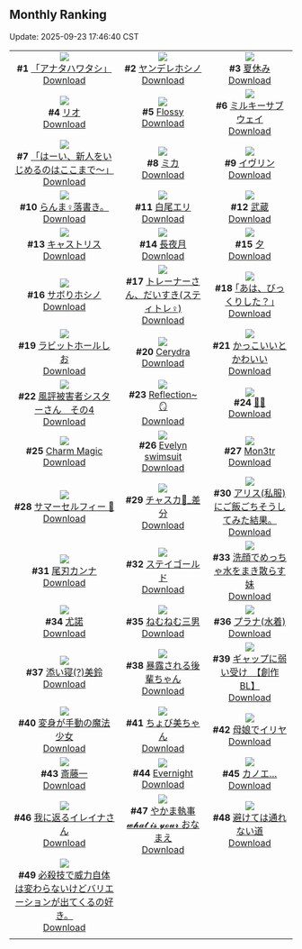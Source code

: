 ## Monthly Ranking
Update: 2025-09-23 17:46:40 CST

|      |      |      |
| :----: | :----: | :----: |
| ![](https://i.pixiv.re/c/240x480/img-master/img/2025/08/26/00/00/11/134330335_p0_master1200.jpg)<br>**#1** [「アナタハワタシ」](https://www.pixiv.net/artworks/134330335)<br>[Download](https://i.pixiv.re/img-original/img/2025/08/26/00/00/11/134330335_p0.jpg) | ![](https://i.pixiv.re/c/240x480/img-master/img/2025/08/26/08/43/24/134341098_p0_master1200.jpg)<br>**#2** [ヤンデレホシノ](https://www.pixiv.net/artworks/134341098)<br>[Download](https://i.pixiv.re/img-original/img/2025/08/26/08/43/24/134341098_p0.png) | ![](https://i.pixiv.re/c/240x480/img-master/img/2025/08/26/19/53/11/134355913_p0_master1200.jpg)<br>**#3** [夏休み](https://www.pixiv.net/artworks/134355913)<br>[Download](https://i.pixiv.re/img-original/img/2025/08/26/19/53/11/134355913_p0.png) |
| ![](https://i.pixiv.re/c/240x480/img-master/img/2025/08/25/00/46/28/134295143_p0_master1200.jpg)<br>**#4** [リオ](https://www.pixiv.net/artworks/134295143)<br>[Download](https://i.pixiv.re/img-original/img/2025/08/25/00/46/28/134295143_p0.png) | ![](https://i.pixiv.re/c/240x480/img-master/img/2025/08/26/00/00/18/134330386_p0_master1200.jpg)<br>**#5** [Flossy](https://www.pixiv.net/artworks/134330386)<br>[Download](https://i.pixiv.re/img-original/img/2025/08/26/00/00/18/134330386_p0.jpg) | ![](https://i.pixiv.re/c/240x480/img-master/img/2025/08/26/19/34/35/134355302_p0_master1200.jpg)<br>**#6** [ミルキーサブウェイ](https://www.pixiv.net/artworks/134355302)<br>[Download](https://i.pixiv.re/img-original/img/2025/08/26/19/34/35/134355302_p0.jpg) |
| ![](https://i.pixiv.re/c/240x480/img-master/img/2025/08/26/00/48/11/134332726_p0_master1200.jpg)<br>**#7** [「はーい、新人をいじめるのはここまで〜」](https://www.pixiv.net/artworks/134332726)<br>[Download](https://i.pixiv.re/img-original/img/2025/08/26/00/48/11/134332726_p0.png) | ![](https://i.pixiv.re/c/240x480/img-master/img/2025/08/26/00/41/27/134332480_p0_master1200.jpg)<br>**#8** [ミカ](https://www.pixiv.net/artworks/134332480)<br>[Download](https://i.pixiv.re/img-original/img/2025/08/26/00/41/27/134332480_p0.jpg) | ![](https://i.pixiv.re/c/240x480/img-master/img/2025/08/26/12/59/33/134345646_p0_master1200.jpg)<br>**#9** [イヴリン](https://www.pixiv.net/artworks/134345646)<br>[Download](https://i.pixiv.re/img-original/img/2025/08/26/12/59/33/134345646_p0.png) |
| ![](https://i.pixiv.re/c/240x480/img-master/img/2025/08/26/01/26/02/134333933_p0_master1200.jpg)<br>**#10** [らんま♀落書き。](https://www.pixiv.net/artworks/134333933)<br>[Download](https://i.pixiv.re/img-original/img/2025/08/26/01/26/02/134333933_p0.jpg) | ![](https://i.pixiv.re/c/240x480/img-master/img/2025/08/27/00/16/43/134367487_p0_master1200.jpg)<br>**#11** [白尾エリ](https://www.pixiv.net/artworks/134367487)<br>[Download](https://i.pixiv.re/img-original/img/2025/08/27/00/16/43/134367487_p0.jpg) | ![](https://i.pixiv.re/c/240x480/img-master/img/2025/08/26/19/01/42/134354184_p0_master1200.jpg)<br>**#12** [武蔵](https://www.pixiv.net/artworks/134354184)<br>[Download](https://i.pixiv.re/img-original/img/2025/08/26/19/01/42/134354184_p0.jpg) |
| ![](https://i.pixiv.re/c/240x480/img-master/img/2025/08/25/00/06/37/134293393_p0_master1200.jpg)<br>**#13** [キャストリス](https://www.pixiv.net/artworks/134293393)<br>[Download](https://i.pixiv.re/img-original/img/2025/08/25/00/06/37/134293393_p0.jpg) | ![](https://i.pixiv.re/c/240x480/img-master/img/2025/08/26/19/41/17/134355520_p0_master1200.jpg)<br>**#14** [長夜月](https://www.pixiv.net/artworks/134355520)<br>[Download](https://i.pixiv.re/img-original/img/2025/08/26/19/41/17/134355520_p0.jpg) | ![](https://i.pixiv.re/c/240x480/img-master/img/2025/08/24/12/28/20/134265543_p0_master1200.jpg)<br>**#15** [夕](https://www.pixiv.net/artworks/134265543)<br>[Download](https://i.pixiv.re/img-original/img/2025/08/24/12/28/20/134265543_p0.jpg) |
| ![](https://i.pixiv.re/c/240x480/img-master/img/2025/08/26/18/10/15/134352450_p0_master1200.jpg)<br>**#16** [サボりホシノ](https://www.pixiv.net/artworks/134352450)<br>[Download](https://i.pixiv.re/img-original/img/2025/08/26/18/10/15/134352450_p0.png) | ![](https://i.pixiv.re/c/240x480/img-master/img/2025/08/27/22/20/51/134398922_p0_master1200.jpg)<br>**#17** [トレーナーさん、だいすき(スティトレ︎︎♀)](https://www.pixiv.net/artworks/134398922)<br>[Download](https://i.pixiv.re/img-original/img/2025/08/27/22/20/51/134398922_p0.jpg) | ![](https://i.pixiv.re/c/240x480/img-master/img/2025/08/25/17/11/58/134313943_p0_master1200.jpg)<br>**#18** [｢あは、びっくりした？｣](https://www.pixiv.net/artworks/134313943)<br>[Download](https://i.pixiv.re/img-original/img/2025/08/25/17/11/58/134313943_p0.jpg) |
| ![](https://i.pixiv.re/c/240x480/img-master/img/2025/08/26/17/39/56/134351386_p0_master1200.jpg)<br>**#19** [ラビットホールしお](https://www.pixiv.net/artworks/134351386)<br>[Download](https://i.pixiv.re/img-original/img/2025/08/26/17/39/56/134351386_p0.png) | ![](https://i.pixiv.re/c/240x480/img-master/img/2025/08/25/21/01/26/134322123_p0_master1200.jpg)<br>**#20** [Cerydra](https://www.pixiv.net/artworks/134322123)<br>[Download](https://i.pixiv.re/img-original/img/2025/08/25/21/01/26/134322123_p0.jpg) | ![](https://i.pixiv.re/c/240x480/img-master/img/2025/08/26/00/01/11/134330596_p0_master1200.jpg)<br>**#21** [かっこいいとかわいい](https://www.pixiv.net/artworks/134330596)<br>[Download](https://i.pixiv.re/img-original/img/2025/08/26/00/01/11/134330596_p0.jpg) |
| ![](https://i.pixiv.re/c/240x480/img-master/img/2025/08/26/16/16/34/134349460_p0_master1200.jpg)<br>**#22** [風評被害者シスターさん　その4](https://www.pixiv.net/artworks/134349460)<br>[Download](https://i.pixiv.re/img-original/img/2025/08/26/16/16/34/134349460_p0.png) | ![](https://i.pixiv.re/c/240x480/img-master/img/2025/08/26/21/06/04/134359020_p0_master1200.jpg)<br>**#23** [Reflection~ 🪞](https://www.pixiv.net/artworks/134359020)<br>[Download](https://i.pixiv.re/img-original/img/2025/08/26/21/06/04/134359020_p0.png) | ![](https://i.pixiv.re/c/240x480/img-master/img/2025/08/27/01/26/54/134370012_p0_master1200.jpg)<br>**#24** [💚💙](https://www.pixiv.net/artworks/134370012)<br>[Download](https://i.pixiv.re/img-original/img/2025/08/27/01/26/54/134370012_p0.png) |
| ![](https://i.pixiv.re/c/240x480/img-master/img/2025/08/24/01/15/42/134251724_p0_master1200.jpg)<br>**#25** [Charm Magic](https://www.pixiv.net/artworks/134251724)<br>[Download](https://i.pixiv.re/img-original/img/2025/08/24/01/15/42/134251724_p0.png) | ![](https://i.pixiv.re/c/240x480/img-master/img/2025/08/25/23/12/15/134328245_p0_master1200.jpg)<br>**#26** [Evelyn swimsuit](https://www.pixiv.net/artworks/134328245)<br>[Download](https://i.pixiv.re/img-original/img/2025/08/25/23/12/15/134328245_p0.jpg) | ![](https://i.pixiv.re/c/240x480/img-master/img/2025/08/27/16/55/34/134386572_p0_master1200.jpg)<br>**#27** [Mon3tr](https://www.pixiv.net/artworks/134386572)<br>[Download](https://i.pixiv.re/img-original/img/2025/08/27/16/55/34/134386572_p0.jpg) |
| ![](https://i.pixiv.re/c/240x480/img-master/img/2025/08/27/15/26/54/134384660_p0_master1200.jpg)<br>**#28** [サマーセルフィー 📸](https://www.pixiv.net/artworks/134384660)<br>[Download](https://i.pixiv.re/img-original/img/2025/08/27/15/26/54/134384660_p0.png) | ![](https://i.pixiv.re/c/240x480/img-master/img/2025/08/26/02/32/23/134335570_p0_master1200.jpg)<br>**#29** [チャスカ🎨_差分](https://www.pixiv.net/artworks/134335570)<br>[Download](https://i.pixiv.re/img-original/img/2025/08/26/02/32/23/134335570_p0.jpg) | ![](https://i.pixiv.re/c/240x480/img-master/img/2025/08/26/09/46/39/134342000_p0_master1200.jpg)<br>**#30** [アリス(私服)にご飯ごちそうしてみた結果。](https://www.pixiv.net/artworks/134342000)<br>[Download](https://i.pixiv.re/img-original/img/2025/08/26/09/46/39/134342000_p0.jpg) |
| ![](https://i.pixiv.re/c/240x480/img-master/img/2025/08/24/18/02/53/134276041_p0_master1200.jpg)<br>**#31** [尾刃カンナ](https://www.pixiv.net/artworks/134276041)<br>[Download](https://i.pixiv.re/img-original/img/2025/08/24/18/02/53/134276041_p0.jpg) | ![](https://i.pixiv.re/c/240x480/img-master/img/2025/08/26/02/55/06/134335987_p0_master1200.jpg)<br>**#32** [ステイゴールド](https://www.pixiv.net/artworks/134335987)<br>[Download](https://i.pixiv.re/img-original/img/2025/08/26/02/55/06/134335987_p0.jpg) | ![](https://i.pixiv.re/c/240x480/img-master/img/2025/08/26/17/43/24/134351465_p0_master1200.jpg)<br>**#33** [洗顔でめっちゃ水をまき散らす妹](https://www.pixiv.net/artworks/134351465)<br>[Download](https://i.pixiv.re/img-original/img/2025/08/26/17/43/24/134351465_p0.png) |
| ![](https://i.pixiv.re/c/240x480/img-master/img/2025/08/28/18/00/09/134424911_p0_master1200.jpg)<br>**#34** [尤諾](https://www.pixiv.net/artworks/134424911)<br>[Download](https://i.pixiv.re/img-original/img/2025/08/28/18/00/09/134424911_p0.jpg) | ![](https://i.pixiv.re/c/240x480/img-master/img/2025/08/26/20/03/08/134356443_p0_master1200.jpg)<br>**#35** [ねむねむ三男](https://www.pixiv.net/artworks/134356443)<br>[Download](https://i.pixiv.re/img-original/img/2025/08/26/20/03/08/134356443_p0.jpg) | ![](https://i.pixiv.re/c/240x480/img-master/img/2025/09/21/17/14/30/134307876_p0_master1200.jpg)<br>**#36** [プラナ(水着)](https://www.pixiv.net/artworks/134307876)<br>[Download](https://i.pixiv.re/img-original/img/2025/09/21/17/14/30/134307876_p0.jpg) |
| ![](https://i.pixiv.re/c/240x480/img-master/img/2025/08/26/12/00/05/134344227_p0_master1200.jpg)<br>**#37** [添い寝(?)美鈴](https://www.pixiv.net/artworks/134344227)<br>[Download](https://i.pixiv.re/img-original/img/2025/08/26/12/00/05/134344227_p0.jpg) | ![](https://i.pixiv.re/c/240x480/img-master/img/2025/08/26/19/27/08/134354984_p0_master1200.jpg)<br>**#38** [暴露される後輩ちゃん](https://www.pixiv.net/artworks/134354984)<br>[Download](https://i.pixiv.re/img-original/img/2025/08/26/19/27/08/134354984_p0.png) | ![](https://i.pixiv.re/c/240x480/img-master/img/2025/08/27/14/53/55/134383977_p0_master1200.jpg)<br>**#39** [ギャップに弱い受け　【創作BL】](https://www.pixiv.net/artworks/134383977)<br>[Download](https://i.pixiv.re/img-original/img/2025/08/27/14/53/55/134383977_p0.jpg) |
| ![](https://i.pixiv.re/c/240x480/img-master/img/2025/09/02/22/39/00/134330328_p0_master1200.jpg)<br>**#40** [変身が手動の魔法少女](https://www.pixiv.net/artworks/134330328)<br>[Download](https://i.pixiv.re/img-original/img/2025/09/02/22/39/00/134330328_p0.jpg) | ![](https://i.pixiv.re/c/240x480/img-master/img/2025/08/25/08/00/03/134303089_p0_master1200.jpg)<br>**#41** [ちょび美ちゃん](https://www.pixiv.net/artworks/134303089)<br>[Download](https://i.pixiv.re/img-original/img/2025/08/25/08/00/03/134303089_p0.jpg) | ![](https://i.pixiv.re/c/240x480/img-master/img/2025/08/26/18/43/32/134353459_p0_master1200.jpg)<br>**#42** [母娘でイリヤ](https://www.pixiv.net/artworks/134353459)<br>[Download](https://i.pixiv.re/img-original/img/2025/08/26/18/43/32/134353459_p0.png) |
| ![](https://i.pixiv.re/c/240x480/img-master/img/2025/08/24/00/00/16/134248262_p0_master1200.jpg)<br>**#43** [斎藤一](https://www.pixiv.net/artworks/134248262)<br>[Download](https://i.pixiv.re/img-original/img/2025/08/24/00/00/16/134248262_p0.jpg) | ![](https://i.pixiv.re/c/240x480/img-master/img/2025/08/26/00/56/31/134332999_p0_master1200.jpg)<br>**#44** [Evernight](https://www.pixiv.net/artworks/134332999)<br>[Download](https://i.pixiv.re/img-original/img/2025/08/26/00/56/31/134332999_p0.png) | ![](https://i.pixiv.re/c/240x480/img-master/img/2025/08/28/12/08/55/134417435_p0_master1200.jpg)<br>**#45** [カノエ…](https://www.pixiv.net/artworks/134417435)<br>[Download](https://i.pixiv.re/img-original/img/2025/08/28/12/08/55/134417435_p0.png) |
| ![](https://i.pixiv.re/c/240x480/img-master/img/2025/08/24/00/02/35/134248698_p0_master1200.jpg)<br>**#46** [我に返るイレイナさん](https://www.pixiv.net/artworks/134248698)<br>[Download](https://i.pixiv.re/img-original/img/2025/08/24/00/02/35/134248698_p0.png) | ![](https://i.pixiv.re/c/240x480/img-master/img/2025/08/25/00/52/45/134295364_p0_master1200.jpg)<br>**#47** [やかま執事 𝔀𝓱𝓪𝓽 𝓲𝓼 𝔂𝓸𝓾𝓻 おなまえ](https://www.pixiv.net/artworks/134295364)<br>[Download](https://i.pixiv.re/img-original/img/2025/08/25/00/52/45/134295364_p0.jpg) | ![](https://i.pixiv.re/c/240x480/img-master/img/2025/08/26/16/04/19/134348780_p0_master1200.jpg)<br>**#48** [避けては通れない道](https://www.pixiv.net/artworks/134348780)<br>[Download](https://i.pixiv.re/img-original/img/2025/08/26/16/04/19/134348780_p0.png) |
| ![](https://i.pixiv.re/c/240x480/img-master/img/2025/08/28/01/52/05/134366027_p0_master1200.jpg)<br>**#49** [必殺技で威力自体は変わらないけどバリエーションが出てくるの好き。](https://www.pixiv.net/artworks/134366027)<br>[Download](https://i.pixiv.re/img-original/img/2025/08/28/01/52/05/134366027_p0.jpg) |
|      |      |
